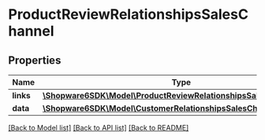 # ProductReviewRelationshipsSalesChannel

## Properties
Name | Type | Description | Notes
------------ | ------------- | ------------- | -------------
**links** | [**\Shopware6SDK\Model\ProductReviewRelationshipsSalesChannelLinks**](ProductReviewRelationshipsSalesChannelLinks.md) |  | [optional] 
**data** | [**\Shopware6SDK\Model\CustomerRelationshipsSalesChannelData**](CustomerRelationshipsSalesChannelData.md) |  | [optional] 

[[Back to Model list]](../../README.md#documentation-for-models) [[Back to API list]](../../README.md#documentation-for-api-endpoints) [[Back to README]](../../README.md)


